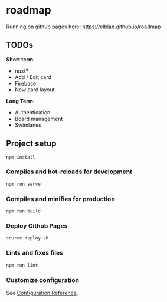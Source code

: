 # roadmap

Running on github pages here: https://elblan.github.io/roadmap

## TODOs

**Short term**:

- nuxt?
- Add / Edit card
- Firebase
- New card layout

**Long Term**:

- Authentication
- Board management
- Swimlanes

## Project setup

```
npm install
```

### Compiles and hot-reloads for development

```
npm run serve
```

### Compiles and minifies for production

```
npm run build
```

### Deploy Github Pages

```
source deploy.sh
```

### Lints and fixes files

```
npm run lint
```

### Customize configuration

See [Configuration Reference](https://cli.vuejs.org/config/).
